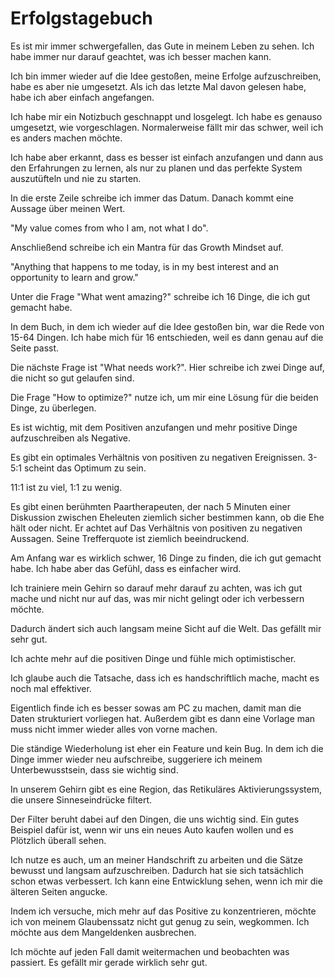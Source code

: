 # Erfolgstagebuch

Es ist mir immer schwergefallen, das Gute in meinem Leben zu sehen. Ich habe immer nur darauf geachtet, was ich besser machen kann.

Ich bin immer wieder auf die Idee gestoßen, meine Erfolge aufzuschreiben, habe es aber nie umgesetzt. Als ich das letzte Mal davon gelesen habe, habe ich aber einfach angefangen.

Ich habe mir ein Notizbuch geschnappt und losgelegt. Ich habe es genauso umgesetzt, wie vorgeschlagen. Normalerweise fällt mir das schwer, weil ich es anders machen möchte.

Ich habe aber erkannt, dass es besser ist einfach anzufangen und dann aus den Erfahrungen zu lernen, als nur zu planen und das perfekte System auszutüfteln und nie zu starten.

In die erste Zeile schreibe ich immer das Datum. Danach kommt eine Aussage über meinen Wert.

"My value comes from who I am, not what I do".

Anschließend schreibe ich ein Mantra für das Growth Mindset auf.

"Anything that happens to me today, is in my best interest and an opportunity to learn and grow."

Unter die Frage "What went amazing?" schreibe ich 16 Dinge, die ich gut gemacht habe.

In dem Buch, in dem ich wieder auf die Idee gestoßen bin, war die Rede von 15-64 Dingen. Ich habe mich für 16 entschieden, weil es dann genau auf die Seite passt.

Die nächste Frage ist "What needs work?". Hier schreibe ich zwei Dinge auf, die nicht so gut gelaufen sind.

Die Frage "How to optimize?" nutze ich, um mir eine Lösung für die beiden Dinge, zu überlegen.

Es ist wichtig, mit dem Positiven anzufangen und mehr positive Dinge aufzuschreiben als Negative.

Es gibt ein optimales Verhältnis von positiven zu negativen Ereignissen. 3-5:1 scheint das Optimum zu sein.

11:1 ist zu viel, 1:1 zu wenig.

Es gibt einen berühmten Paartherapeuten, der nach 5 Minuten einer Diskussion zwischen Eheleuten ziemlich sicher bestimmen kann, ob die Ehe hält oder nicht. Er achtet auf Das Verhältnis von positiven zu negativen Aussagen. Seine Trefferquote ist ziemlich beeindruckend.

Am Anfang war es wirklich schwer, 16 Dinge zu finden, die ich gut gemacht habe. Ich habe aber das Gefühl, dass es einfacher wird.

Ich trainiere mein Gehirn so darauf mehr darauf zu achten, was ich gut mache und nicht nur auf das, was mir nicht gelingt oder ich verbessern möchte.

Dadurch ändert sich auch langsam meine Sicht auf die Welt. Das gefällt mir sehr gut.

Ich achte mehr auf die positiven Dinge und fühle mich optimistischer.

Ich glaube auch die Tatsache, dass ich es handschriftlich mache, macht es noch mal effektiver.

Eigentlich finde ich es besser sowas am PC zu machen, damit man die Daten strukturiert vorliegen hat. Außerdem gibt es dann eine Vorlage man muss nicht immer wieder alles von vorne machen.

Die ständige Wiederholung ist eher ein Feature und kein Bug. In dem ich die Dinge immer wieder neu aufschreibe, suggeriere ich meinem Unterbewusstsein, dass sie wichtig sind.

In unserem Gehirn gibt es eine Region, das Retikuläres Aktivierungssystem, die unsere Sinneseindrücke filtert.

Der Filter beruht dabei auf den Dingen, die uns wichtig sind. Ein gutes Beispiel dafür ist, wenn wir uns ein neues Auto kaufen wollen und es Plötzlich überall sehen.

Ich nutze es auch, um an meiner Handschrift zu arbeiten und die Sätze bewusst und langsam aufzuschreiben. Dadurch hat sie sich tatsächlich schon etwas verbessert. Ich kann eine Entwicklung sehen, wenn ich mir die älteren Seiten angucke.

Indem ich versuche, mich mehr auf das Positive zu konzentrieren, möchte ich von meinem Glaubenssatz nicht gut genug zu sein, wegkommen. Ich möchte aus dem Mangeldenken ausbrechen.

Ich möchte auf jeden Fall damit weitermachen und beobachten was passiert. Es gefällt mir gerade wirklich sehr gut.